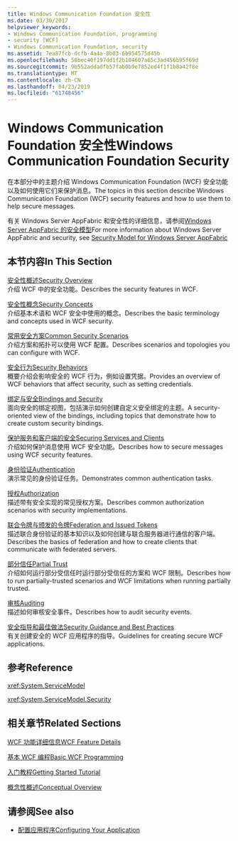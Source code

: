 ```yaml
---
title: Windows Communication Foundation 安全性
ms.date: 03/30/2017
helpviewer_keywords:
- Windows Communication Foundation, programming
- security [WCF]
- Windows Communication Foundation, security
ms.assetid: 7ea87fcb-dcfb-4a4a-8b03-6b954575d45b
ms.openlocfilehash: 58bec40f197dd1f2b104607a65c3ad456b95f69d
ms.sourcegitcommit: 9b552addadfb57fab0b9e7852ed4f1f1b8a42f8e
ms.translationtype: MT
ms.contentlocale: zh-CN
ms.lasthandoff: 04/23/2019
ms.locfileid: "61748456"
---
```

# <a name="windows-communication-foundation-security"></a><span data-ttu-id="69833-102">Windows Communication Foundation 安全性</span><span class="sxs-lookup"><span data-stu-id="69833-102">Windows Communication Foundation Security</span></span>
<span data-ttu-id="69833-103">在本部分中的主题介绍 Windows Communication Foundation (WCF) 安全功能以及如何使用它们来保护消息。</span><span class="sxs-lookup"><span data-stu-id="69833-103">The topics in this section describe Windows Communication Foundation (WCF) security features and how to use them to help secure messages.</span></span>  
  
 <span data-ttu-id="69833-104">有关 Windows Server AppFabric 和安全性的详细信息，请参阅[Windows Server AppFabric 的安全模型](https://go.microsoft.com/fwlink/?LinkID=201279&clcid=0x409)</span><span class="sxs-lookup"><span data-stu-id="69833-104">For more information about Windows Server AppFabric and security, see [Security Model for Windows Server AppFabric](https://go.microsoft.com/fwlink/?LinkID=201279&clcid=0x409)</span></span>  
  
## <a name="in-this-section"></a><span data-ttu-id="69833-105">本节内容</span><span class="sxs-lookup"><span data-stu-id="69833-105">In This Section</span></span>  
 [<span data-ttu-id="69833-106">安全性概述</span><span class="sxs-lookup"><span data-stu-id="69833-106">Security Overview</span></span>](../../../../docs/framework/wcf/feature-details/security-overview.md)  
 <span data-ttu-id="69833-107">介绍 WCF 中的安全功能。</span><span class="sxs-lookup"><span data-stu-id="69833-107">Describes the security features in WCF.</span></span>  
  
 [<span data-ttu-id="69833-108">安全性概念</span><span class="sxs-lookup"><span data-stu-id="69833-108">Security Concepts</span></span>](../../../../docs/framework/wcf/feature-details/security-concepts.md)  
 <span data-ttu-id="69833-109">介绍基本术语和 WCF 安全中使用的概念。</span><span class="sxs-lookup"><span data-stu-id="69833-109">Describes the basic terminology and concepts used in WCF security.</span></span>  
  
 [<span data-ttu-id="69833-110">常用安全方案</span><span class="sxs-lookup"><span data-stu-id="69833-110">Common Security Scenarios</span></span>](../../../../docs/framework/wcf/feature-details/common-security-scenarios.md)  
 <span data-ttu-id="69833-111">介绍方案和拓扑可以使用 WCF 配置。</span><span class="sxs-lookup"><span data-stu-id="69833-111">Describes scenarios and topologies you can configure with WCF.</span></span>  
  
 [<span data-ttu-id="69833-112">安全行为</span><span class="sxs-lookup"><span data-stu-id="69833-112">Security Behaviors</span></span>](../../../../docs/framework/wcf/feature-details/security-behaviors-in-wcf.md)  
 <span data-ttu-id="69833-113">概要介绍会影响安全的 WCF 行为，例如设置凭据。</span><span class="sxs-lookup"><span data-stu-id="69833-113">Provides an overview of WCF behaviors that affect security, such as setting credentials.</span></span>  
  
 [<span data-ttu-id="69833-114">绑定与安全</span><span class="sxs-lookup"><span data-stu-id="69833-114">Bindings and Security</span></span>](../../../../docs/framework/wcf/feature-details/bindings-and-security.md)  
 <span data-ttu-id="69833-115">面向安全的绑定视图，包括演示如何创建自定义安全绑定的主题。</span><span class="sxs-lookup"><span data-stu-id="69833-115">A security-oriented view of the bindings, including topics that demonstrate how to create custom security bindings.</span></span>  
  
 [<span data-ttu-id="69833-116">保护服务和客户端的安全</span><span class="sxs-lookup"><span data-stu-id="69833-116">Securing Services and Clients</span></span>](../../../../docs/framework/wcf/feature-details/securing-services-and-clients.md)  
 <span data-ttu-id="69833-117">介绍如何保护消息使用 WCF 安全功能。</span><span class="sxs-lookup"><span data-stu-id="69833-117">Describes how to secure messages using WCF security features.</span></span>  
  
 [<span data-ttu-id="69833-118">身份验证</span><span class="sxs-lookup"><span data-stu-id="69833-118">Authentication</span></span>](../../../../docs/framework/wcf/feature-details/authentication-in-wcf.md)  
 <span data-ttu-id="69833-119">演示常见的身份验证任务。</span><span class="sxs-lookup"><span data-stu-id="69833-119">Demonstrates common authentication tasks.</span></span>  
  
 [<span data-ttu-id="69833-120">授权</span><span class="sxs-lookup"><span data-stu-id="69833-120">Authorization</span></span>](../../../../docs/framework/wcf/feature-details/authorization-in-wcf.md)  
 <span data-ttu-id="69833-121">描述带有安全实现的常见授权方案。</span><span class="sxs-lookup"><span data-stu-id="69833-121">Describes common authorization scenarios with security implementations.</span></span>  
  
 [<span data-ttu-id="69833-122">联合令牌与颁发的令牌</span><span class="sxs-lookup"><span data-stu-id="69833-122">Federation and Issued Tokens</span></span>](../../../../docs/framework/wcf/feature-details/federation-and-issued-tokens.md)  
 <span data-ttu-id="69833-123">描述联合身份验证的基本知识以及如何创建与联合服务器进行通信的客户端。</span><span class="sxs-lookup"><span data-stu-id="69833-123">Describes the basics of federation and how to create clients that communicate with federated servers.</span></span>  
  
 [<span data-ttu-id="69833-124">部分信任</span><span class="sxs-lookup"><span data-stu-id="69833-124">Partial Trust</span></span>](../../../../docs/framework/wcf/feature-details/partial-trust.md)  
 <span data-ttu-id="69833-125">介绍如何运行部分受信任时运行部分受信任的方案和 WCF 限制。</span><span class="sxs-lookup"><span data-stu-id="69833-125">Describes how to run partially-trusted scenarios and WCF limitations when running partially trusted.</span></span>  
  
 [<span data-ttu-id="69833-126">审核</span><span class="sxs-lookup"><span data-stu-id="69833-126">Auditing</span></span>](../../../../docs/framework/wcf/feature-details/auditing-security-events.md)  
 <span data-ttu-id="69833-127">描述如何审核安全事件。</span><span class="sxs-lookup"><span data-stu-id="69833-127">Describes how to audit security events.</span></span>  
  
 [<span data-ttu-id="69833-128">安全指导和最佳做法</span><span class="sxs-lookup"><span data-stu-id="69833-128">Security Guidance and Best Practices</span></span>](../../../../docs/framework/wcf/feature-details/security-guidance-and-best-practices.md)  
 <span data-ttu-id="69833-129">有关创建安全的 WCF 应用程序的指导。</span><span class="sxs-lookup"><span data-stu-id="69833-129">Guidelines for creating secure WCF applications.</span></span>  
  
## <a name="reference"></a><span data-ttu-id="69833-130">参考</span><span class="sxs-lookup"><span data-stu-id="69833-130">Reference</span></span>  
 <xref:System.ServiceModel>  
  
 <xref:System.ServiceModel.Security>  
  
## <a name="related-sections"></a><span data-ttu-id="69833-131">相关章节</span><span class="sxs-lookup"><span data-stu-id="69833-131">Related Sections</span></span>  
 [<span data-ttu-id="69833-132">WCF 功能详细信息</span><span class="sxs-lookup"><span data-stu-id="69833-132">WCF Feature Details</span></span>](../../../../docs/framework/wcf/feature-details/index.md)  
  
 [<span data-ttu-id="69833-133">基本 WCF 编程</span><span class="sxs-lookup"><span data-stu-id="69833-133">Basic WCF Programming</span></span>](../../../../docs/framework/wcf/basic-wcf-programming.md)  
  
 [<span data-ttu-id="69833-134">入门教程</span><span class="sxs-lookup"><span data-stu-id="69833-134">Getting Started Tutorial</span></span>](../../../../docs/framework/wcf/getting-started-tutorial.md)  
  
 [<span data-ttu-id="69833-135">概念性概述</span><span class="sxs-lookup"><span data-stu-id="69833-135">Conceptual Overview</span></span>](../../../../docs/framework/wcf/conceptual-overview.md)  
  
## <a name="see-also"></a><span data-ttu-id="69833-136">请参阅</span><span class="sxs-lookup"><span data-stu-id="69833-136">See also</span></span>

- [<span data-ttu-id="69833-137">配置应用程序</span><span class="sxs-lookup"><span data-stu-id="69833-137">Configuring Your Application</span></span>](../../../../docs/framework/wcf/diagnostics/configuring-your-application.md)
